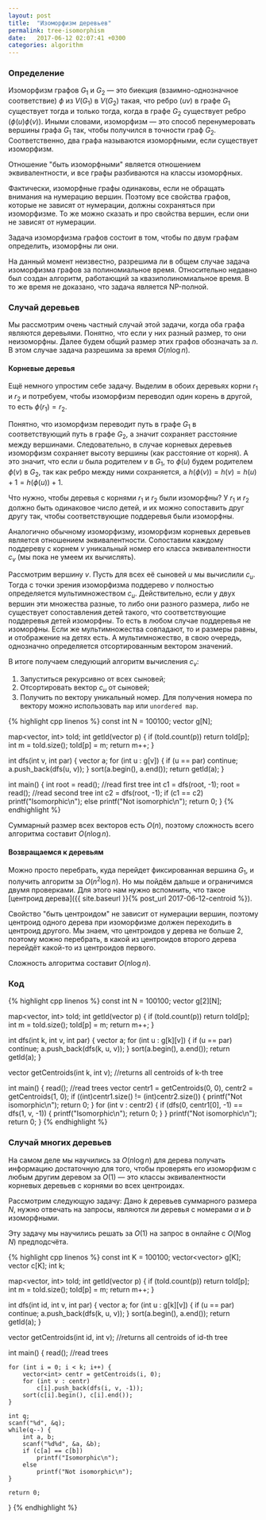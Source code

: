 ```yaml
---
layout: post
title:  "Изоморфизм деревьев"
permalink: tree-isomorphism
date:   2017-06-12 02:07:41 +0300
categories: algorithm
---
```


### Определение

Изоморфизм графов $G_{1}$ и $G_{2}$ &mdash; это биекция (взаимно-однозначное соответствие) $\phi$ из $V(G_{1})$ в $V(G_{2})$ такая, что ребро $(uv)$ в графе $G_{1}$ существует тогда и только тогда, когда в графе $G_{2}$ существует ребро $(\phi (u) \phi (v))$. Иными словами, изоморфизм &mdash; это способ перенумеровать вершины графа $G_{1}$ так, чтобы получился в точности граф $G_{2}$. Соответственно, два графа называются изоморфными, если существует изоморфизм.

Отношение "быть изоморфными" является отношением эквивалентности, и все графы разбиваются на классы изоморфных.

Фактически, изоморфные графы одинаковы, если не обращать внимания на нумерацию вершин. Поэтому все свойства графов, которые не зависят от нумерации, должны сохраняться при изоморфизме. То же можно сказать и про свойства вершин, если они не зависят от нумерации.

Задача изоморфизма графов состоит в том, чтобы по двум графам определить, изоморфны ли они.

На данный момент неизвестно, разрешима ли в общем случае задача изоморфизма графов за полиномиальное время. Относительно недавно был создан алгоритм, работающий за квазиполиномиальное время. В то же время не доказано, что задача является NP-полной.

### Случай деревьев

Мы рассмотрим очень частный случай этой задачи, когда оба графа являются деревьями. Понятно, что если у них разный размер, то они неизоморфны. Далее будем общий размер этих графов обозначать за $n$. В этом случае задача разрешима за время $O(n \log n)$.

#### Корневые деревья

Ещё немного упростим себе задачу. Выделим в обоих деревьях корни $r_{1}$ и $r_{2}$ и потребуем, чтобы изоморфизм переводил один корень в другой, то есть $\phi (r_{1}) = r_{2}$.

Понятно, что изоморфизм переводит путь в графе $G_{1}$ в соответствующий путь в графе $G_{2}$, а значит сохраняет расстояние между вершинами. Следовательно, в случае корневых деревьев изоморфизм сохраняет высоту вершины (как расстояние от корня). А это значит, что если $u$ была родителем $v$ в $G_{1}$, то $\phi (u)$ будем родителем $\phi (v)$ в $G_{2}$, так как ребро между ними сохраняется, а $h( \phi (v) ) = h(v) = h(u) + 1 = h( \phi (u) ) + 1$.

Что нужно, чтобы деревья с корнями $r_{1}$ и $r_{2}$ были изоморфны? У $r_{1}$ и $r_{2}$ должно быть одинаковое число детей, и их можно сопоставить друг другу так, чтобы соответствующие поддеревья были изоморфны.

Аналогично обычному изоморфизму, изоморфизм корневых деревьев является отношением эквивалентности. Сопоставим каждому поддереву с корнем $v$ уникальный номер его класса эквивалентности $c_{v}$ (мы пока не умеем их вычислять).

Рассмотрим вершину $v$. Пусть для всех её сыновей $u$ мы вычислили $c_{u}$. Тогда с точки зрения изоморфизма поддерево $v$ полностью определяется мультимножеством $c_{u}$. Действительно, если у двух вершин эти множества разные, то либо они разного размера, либо не существует сопоставления детей такого, что соответствующие поддеревья детей изоморфны. То есть в любом случае поддеревья не изоморфны. Если же мультимножества совпадают, то и размеры равны, и отображение на детях есть. А мультимножество, в свою очередь, однозначно определяется отсортированным вектором значений.

В итоге получаем следующий алгоритм вычисления $c_{v}$:
1. Запуститься рекурсивно от всех сыновей;
2. Отсортировать вектор $c_{u}$ от сыновей;
3. Получить по вектору уникальный номер.
Для получения номера по вектору можно использовать `map` или `unordered map`.

{% highlight cpp linenos %}
const int N = 100100;
vector<int> g[N];

map<vector<int>, int> toId;
int getId(vector<int> p)
{
	if (toId.count(p)) return toId[p];
	int m = toId.size();
	toId[p] = m;
	return m++;
}

int dfs(int v, int par)
{
	vector<int> a;
	for (int u : g[v]) {
		if (u == par) continue;
		a.push_back(dfs(u, v));
	}
	sort(a.begin(), a.end());
	return getId(a);
}

int main()
{
	int root = read(); //read first tree
	int c1 = dfs(root, -1);
	root = read(); //read second tree
	int c2 = dfs(root, -1);
	if (c1 == c2)
		printf("Isomorphic\n");
	else
		printf("Not isomorphic\n");
	return 0;
}
{% endhighlight %}

Суммарный размер всех векторов есть $O(n)$, поэтому сложность всего алгоритма составит $O(n \log n)$.

#### Возвращаемся к деревьям

Можно просто перебрать, куда перейдет фиксированная вершина $G_{1}$, и получить алгоритм за $O(n^{2} \log n)$. Но мы пойдём дальше и ограничимся двумя проверками. Для этого нам нужно вспомнить, что такое [центроид дерева]({{ site.baseurl }}{% post_url 2017-06-12-centroid %}).

Свойство "быть центроидом" не зависит от нумерации вершин, поэтому центроид одного дерева при изоморфизме должен переходить в центроид другого. Мы знаем, что центроидов у дерева не больше 2, поэтому можно перебрать, в какой из центроидов второго дерева перейдёт какой-то из центроидов первого.

Сложность алгоритма составит $O(n \log n)$.

### Код

{% highlight cpp linenos %}
const int N = 100100;
vector<int> g[2][N];

map<vector<int>, int> toId;
int getId(vector<int> p)
{
	if (toId.count(p)) return toId[p];
	int m = toId.size();
	toId[p] = m;
	return m++;
}

int dfs(int k, int v, int par)
{
	vector<int> a;
	for (int u : g[k][v]) {
		if (u == par) continue;
		a.push_back(dfs(k, u, v));
	}
	sort(a.begin(), a.end());
	return getId(a);
}

vector<int> getCentroids(int k, int v); //returns all centroids of k-th tree

int main()
{
	read(); //read trees
	vector<int> centr1 = getCentroids(0, 0), centr2 = getCentroids(1, 0);
	if ((int)centr1.size() != (int)centr2.size()) {
		printf("Not isomorphic\n");
		return 0;
	}
	for (int v : centr2) {
		if (dfs(0, centr1[0], -1) == dfs(1, v, -1)) {
			printf("Isomorphic\n");
			return 0;
		}
	}
	printf("Not isomorphic\n");
	return 0;
}
{% endhighlight %}

### Случай многих деревьев

На самом деле мы научились за $O(n \log n)$ для дерева получать информацию достаточную для того, чтобы проверять его изоморфизм с любым другим деревом за $O(1)$ &mdash; это классы эквивалентности корневых деревьев с корнями во всех центроидах.

Рассмотрим следующую задачу: Дано $k$ деревьев суммарного размера $N$, нужно отвечать на запросы, являются ли деревья с номерами $a$ и $b$ изоморфными.

Эту задачу мы научились решать за $O(1)$ на запрос в онлайне с $O(N \log N)$ предподсчёта.

{% highlight cpp linenos %}
const int K = 100100;
vector<vector<int>> g[K];
vector<int> c[K];
int k;

map<vector<int>, int> toId;
int getId(vector<int> p)
{
	if (toId.count(p)) return toId[p];
	int m = toId.size();
	toId[p] = m;
	return m++;
}

int dfs(int id, int v, int par)
{
	vector<int> a;
	for (int u : g[k][v]) {
		if (u == par) continue;
		a.push_back(dfs(k, u, v));
	}
	sort(a.begin(), a.end());
	return getId(a);
}

vector<int> getCentroids(int id, int v); //returns all centroids of id-th tree

int main()
{
	read(); //read trees

	for (int i = 0; i < k; i++) {
		vector<int> centr = getCentroids(i, 0);
		for (int v : centr)
			c[i].push_back(dfs(i, v, -1));
		sort(c[i].begin(), c[i].end());
	}

	int q;
	scanf("%d", &q);
	while(q--) {
		int a, b;
		scanf("%d%d", &a, &b);
		if (c[a] == c[b])
			printf("Isomorphic\n");
		else
			printf("Not isomorphic\n");
	}

	return 0;
}
{% endhighlight %}